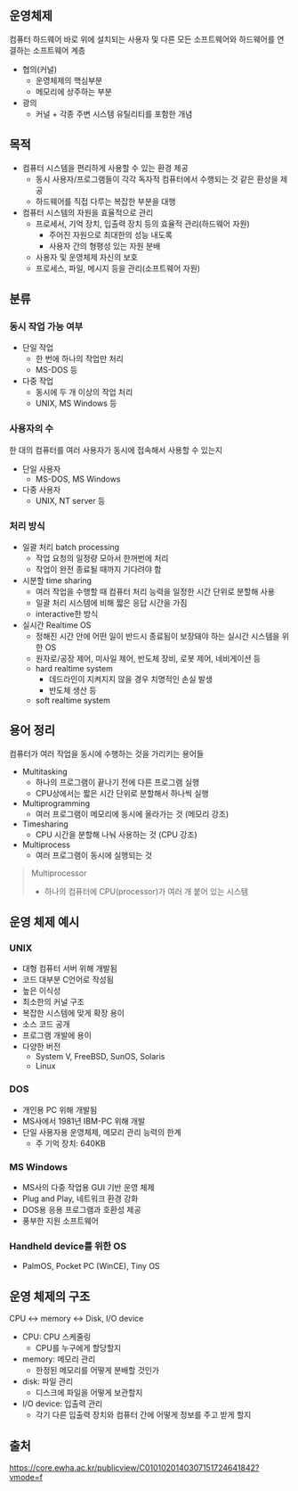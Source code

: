 ## 운영체제
컴퓨터 하드웨어 바로 위에 설치되는 사용자 및 다른 모든 소프트웨어와 하드웨어를 연결하는 소프트웨어 계층

- 협의(커널)
	- 운영체제의 핵심부분
	- 메모리에 상주하는 부분
- 광의
	- 커널 + 각종 주변 시스템 유틸리티를 포함한 개념


## 목적
- 컴퓨터 시스템을 편리하게 사용할 수 있는 환경 제공
	- 동시 사용자/프로그램들이 각각 독자적 컴퓨터에서 수행되는 것 같은 환상을 제공
	- 하드웨어를 직접 다루는 복잡한 부분을 대행
- 컴퓨터 시스템의 자원을 효율적으로 관리
	- 프로세서, 기억 장치, 입출력 장치 등의 효율적 관리(하드웨어 자원)
		- 주어진 자원으로 최대한의 성능 내도록
		- 사용자 간의 형평성 있는 자원 분배
	- 사용자 및 운영체제 자신의 보호
	- 프로세스, 파일, 메시지 등을 관리(소프트웨어 자원)


## 분류

### 동시 작업 가능 여부
- 단일 작업
	- 한 번에 하나의 작업만 처리
	- MS-DOS 등
- 다중 작업
	- 동시에 두 개 이상의 작업 처리
	- UNIX, MS Windows 등

### 사용자의 수
한 대의 컴퓨터를 여러 사용자가 동시에 접속해서 사용할 수 있는지
- 단일 사용자
	- MS-DOS, MS Windows
- 다중 사용자
	- UNIX, NT server 등

### 처리 방식
- 일괄 처리 batch processing
	- 작업 요청의 일정량 모아서 한꺼번에 처리
	- 작업이 완전 종료될 때까지 기다려야 함
- 시분할 time sharing
	- 여러 작업을 수행할 때 컴퓨터 처리 능력을 일정한 시간 단위로 분할해 사용
	- 일괄 처리 시스템에 비해 짧은 응답 시간을 가짐
	- interactive한 방식
- 실시간 Realtime OS
	- 정해진 시간 안에 어떤 일이 반드시 종료됨이 보장돼야 하는 실시간 시스템을 위한 OS
	- 원자로/공장 제어, 미사일 제어, 반도체 장비, 로봇 제어, 네비게이션 등
	- hard realtime system
		- 데드라인이 지켜지지 않을 경우 치명적인 손실 발생
		- 반도체 생산 등
	- soft realtime system

## 용어 정리
컴퓨터가 여러 작업을 동시에 수행하는 것을 가리키는 용어들
- Multitasking
	- 하나의 프로그램이 끝나기 전에 다른 프로그램 실행
	- CPU상에서는 짧은 시간 단위로 분할해서 하나씩 실행
- Multiprogramming
	- 여러 프로그램이 메모리에 동시에 올라가는 것 (메모리 강조)
- Timesharing
	- CPU 시간을 분할해 나눠 사용하는 것 (CPU 강조)
- Multiprocess
	- 여러 프로그램이 동시에 실행되는 것
> Multiprocessor
> - 하나의 컴퓨터에 CPU(processor)가 여러 개 붙어 있는 시스템


## 운영 체제 예시
### UNIX
- 대형 컴퓨터 서버 위해 개발됨
- 코드 대부분 C언어로 작성됨
- 높은 이식성
- 최소한의 커널 구조
- 복잡한 시스템에 맞게 확장 용이
- 소스 코드 공개
- 프로그램 개발에 용이
- 다양한 버전
	- System V, FreeBSD, SunOS, Solaris
	- Linux

### DOS
- 개인용 PC 위해 개발됨
- MS사에서 1981년 IBM-PC 위해 개발
- 단일 사용자용 운영체제, 메모리 관리 능력의 한계
	- 주 기억 장치: 640KB

### MS Windows
- MS사의 다중 작업용 GUI 기반 운영 체제
- Plug and Play, 네트워크 환경 강화
- DOS용 응용 프로그램과 호환성 제공
- 풍부한 지원 소프트웨어

### Handheld device를 위한 OS
- PalmOS, Pocket PC (WinCE), Tiny OS


## 운영 체제의 구조
CPU ↔ memory ↔ Disk, I/O device
- CPU: CPU 스케줄링
	- CPU를 누구에게 할당할지
- memory: 메모리 관리
	- 한정된 메모리를 어떻게 분배할 것인가
- disk: 파일 관리
	- 디스크에 파일을 어떻게 보관할지
- I/O device: 입출력 관리
	- 각기 다른 입출력 장치와 컴퓨터 간에 어떻게 정보를 주고 받게 할지


## 출처
https://core.ewha.ac.kr/publicview/C0101020140307151724641842?vmode=f